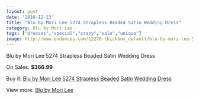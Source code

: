 ```yaml
---
layout: post
date: '2016-12-13'
title: "Blu by Mori Lee 5274 Strapless Beaded Satin Wedding Dress"
category: Blu by Mori Lee
tags: ["dresses","special","crazy","sale","unique"]
image: http://www.eudances.com/12270-thickbox_default/blu-by-mori-lee-5274-strapless-beaded-satin-wedding-dress.jpg
---
```

Blu by Mori Lee 5274 Strapless Beaded Satin Wedding Dress

On Sales: **$366.99**
<a href="https://www.eudances.com/en/blu-by-mori-lee/3817-blu-by-mori-lee-5274-strapless-beaded-satin-wedding-dress.html"><amp-img layout="responsive" width="600" height="600" src="//www.eudances.com/12270-thickbox_default/blu-by-mori-lee-5274-strapless-beaded-satin-wedding-dress.jpg" alt="Blu by Mori Lee 5274 Strapless Beaded Satin Wedding Dress 0" /></a>
<a href="https://www.eudances.com/en/blu-by-mori-lee/3817-blu-by-mori-lee-5274-strapless-beaded-satin-wedding-dress.html"><amp-img layout="responsive" width="600" height="600" src="//www.eudances.com/12274-thickbox_default/blu-by-mori-lee-5274-strapless-beaded-satin-wedding-dress.jpg" alt="Blu by Mori Lee 5274 Strapless Beaded Satin Wedding Dress 1" /></a>
<a href="https://www.eudances.com/en/blu-by-mori-lee/3817-blu-by-mori-lee-5274-strapless-beaded-satin-wedding-dress.html"><amp-img layout="responsive" width="600" height="600" src="//www.eudances.com/12273-thickbox_default/blu-by-mori-lee-5274-strapless-beaded-satin-wedding-dress.jpg" alt="Blu by Mori Lee 5274 Strapless Beaded Satin Wedding Dress 2" /></a>
<a href="https://www.eudances.com/en/blu-by-mori-lee/3817-blu-by-mori-lee-5274-strapless-beaded-satin-wedding-dress.html"><amp-img layout="responsive" width="600" height="600" src="//www.eudances.com/12272-thickbox_default/blu-by-mori-lee-5274-strapless-beaded-satin-wedding-dress.jpg" alt="Blu by Mori Lee 5274 Strapless Beaded Satin Wedding Dress 3" /></a>
<a href="https://www.eudances.com/en/blu-by-mori-lee/3817-blu-by-mori-lee-5274-strapless-beaded-satin-wedding-dress.html"><amp-img layout="responsive" width="600" height="600" src="//www.eudances.com/12271-thickbox_default/blu-by-mori-lee-5274-strapless-beaded-satin-wedding-dress.jpg" alt="Blu by Mori Lee 5274 Strapless Beaded Satin Wedding Dress 4" /></a>

Buy it: [Blu by Mori Lee 5274 Strapless Beaded Satin Wedding Dress](https://www.eudances.com/en/blu-by-mori-lee/3817-blu-by-mori-lee-5274-strapless-beaded-satin-wedding-dress.html "Blu by Mori Lee 5274 Strapless Beaded Satin Wedding Dress")

View more: [Blu by Mori Lee](https://www.eudances.com/en/39-blu-by-mori-lee "Blu by Mori Lee")